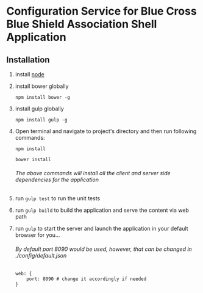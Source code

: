# Configuration Service for Blue Cross Blue Shield Association Shell Application

## Installation

1. install [node](https://nodejs.org/en/)

2. install bower globally

    `npm install bower -g`

3. install gulp globally

    `npm install gulp -g`

4. Open terminal and navigate to project's directory and then run following commands:

    `npm install`

    `bower install`

    ###### The above commands will install all the client and server side dependencies for the application

5. run `gulp test` to run the unit tests

6. run `gulp build` to build the application and serve the content via web path

7. run `gulp` to start the server and launch the application in your default browser for you...

    ###### By default port 8090 would be used, however, that can be changed in ./config/default.json
    
    ```
    web: {
        port: 8090 # change it accordingly if needed
    }
    ```
